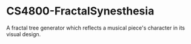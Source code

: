 # CS4800-FractalSynesthesia
A fractal tree generator which reflects a musical piece's character in its visual design.

